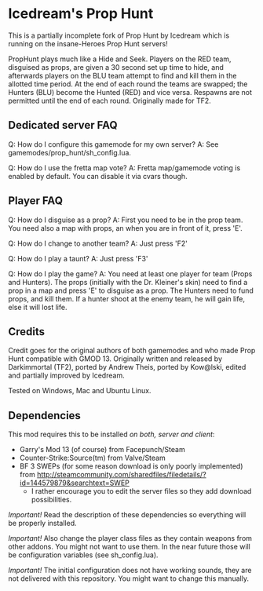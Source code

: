 # Icedream's Prop Hunt

This is a partially incomplete fork of Prop Hunt by Icedream which is running on the insane-Heroes Prop Hunt servers!

PropHunt plays much like a Hide and Seek. Players on the RED team, disguised as props, are given a 30 second set up time to hide, and afterwards players on the BLU team attempt to find and kill them in the allotted time period. At the end of each round the teams are swapped; the Hunters (BLU) become the Hunted (RED) and vice versa. Respawns are not permitted until the end of each round. 
Originally made for TF2. 

## Dedicated server FAQ

Q: How do I configure this gamemode for my own server?
A: See gamemodes/prop_hunt/sh_config.lua.

Q: How do I use the fretta map vote?
A: Fretta map/gamemode voting is enabled by default. You can disable it via cvars though.

## Player FAQ

Q: How do I disguise as a prop? 
A: First you need to be in the prop team. You need also a map with props, an when you are in front of it, press 'E'. 

Q: How do I change to another team?
A: Just press 'F2'

Q: How do I play a taunt?
A: Just press 'F3'

Q: How do I play the game? 
A: You need at least one player for team (Props and Hunters). The props (initially with the Dr. Kleiner's skin) need to find a prop in a map and press 'E' to disguise as a prop. The Hunters need to fund props, and kill them. If a hunter shoot at the enemy team, he will gain life, else it will lost life. 

## Credits

Credit goes for the original authors of both gamemodes and who made Prop Hunt compatible with GMOD 13. 
Originally written and released by Darkimmortal (TF2), ported by Andrew Theis, ported by Kow@lski, edited and partially improved by Icedream.

Tested on Windows, Mac and Ubuntu Linux. 

## Dependencies

This mod requires this to be installed _on both, server and client_:

- Garry's Mod 13 (of course) from Facepunch/Steam
- Counter-Strike:Source(tm) from Valve/Steam
- BF 3 SWEPs (for some reason download is only poorly implemented) from http://steamcommunity.com/sharedfiles/filedetails/?id=144579879&searchtext=SWEP
	- I rather encourage you to edit the server files so they add download possibilities.

_Important!_ Read the description of these dependencies so everything will be properly installed.

_Important!_ Also change the player class files as they contain weapons from other addons. You might not want to use them. In the near future those will be configuration variables (see sh_config.lua).

_Important!_ The initial configuration does not have working sounds, they are not delivered with this repository. You might want to change this manually.
